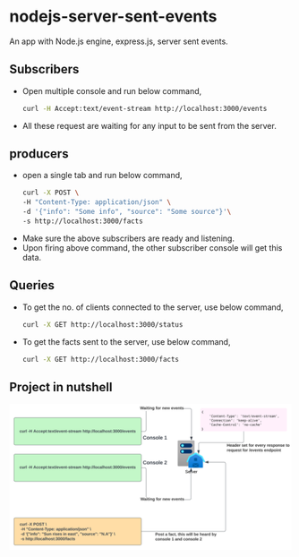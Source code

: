 # nodejs-server-sent-events
An app with Node.js engine, express.js, server sent events.

## Subscribers

* Open multiple console and run below command,
    ```bash
    curl -H Accept:text/event-stream http://localhost:3000/events
    ```
* All these request are waiting for any input to be sent from the server.

## producers

* open a single tab and run below command,
    ```bash
    curl -X POST \
    -H "Content-Type: application/json" \
    -d '{"info": "Some info", "source": "Some source"}'\
    -s http://localhost:3000/facts
    ```
* Make sure the above subscribers are ready and listening.
* Upon firing above command, the other subscriber console will get this data.

## Queries
* To get the no. of clients connected to the server, use below command,
    ```bash
    curl -X GET http://localhost:3000/status
    ```
* To get the facts sent to the server, use below command,
    ```bash
    curl -X GET http://localhost:3000/facts
    ```

## Project in nutshell
<img src="./server-sent-events.svg" alt="Git" />